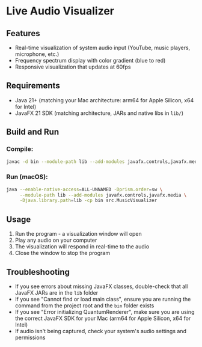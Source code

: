 # Live Audio Visualizer

## Features
- Real-time visualization of system audio input (YouTube, music players, microphone, etc.)
- Frequency spectrum display with color gradient (blue to red)
- Responsive visualization that updates at 60fps

## Requirements
- Java 21+ (matching your Mac architecture: arm64 for Apple Silicon, x64 for Intel)
- JavaFX 21 SDK (matching architecture, JARs and native libs in `lib/`)

## Build and Run

### Compile:
```bash
javac -d bin --module-path lib --add-modules javafx.controls,javafx.media src/*.java
```

### Run (macOS):
```bash
java --enable-native-access=ALL-UNNAMED -Dprism.order=sw \
     --module-path lib --add-modules javafx.controls,javafx.media \
     -Djava.library.path=lib -cp bin src.MusicVisualizer
```

## Usage
1. Run the program - a visualization window will open
2. Play any audio on your computer
3. The visualization will respond in real-time to the audio
4. Close the window to stop the program

## Troubleshooting
- If you see errors about missing JavaFX classes, double-check that all JavaFX JARs are in the `lib` folder
- If you see "Cannot find or load main class", ensure you are running the command from the project root and the `bin` folder exists
- If you see "Error initializing QuantumRenderer", make sure you are using the correct JavaFX SDK for your Mac (arm64 for Apple Silicon, x64 for Intel)
- If audio isn't being captured, check your system's audio settings and permissions
